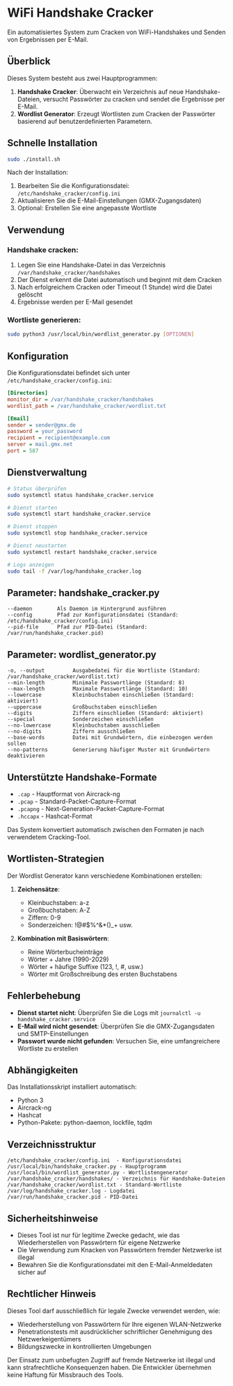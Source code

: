 # WiFi Handshake Cracker

Ein automatisiertes System zum Cracken von WiFi-Handshakes und Senden von Ergebnissen per E-Mail.

## Überblick

Dieses System besteht aus zwei Hauptprogrammen:

1. **Handshake Cracker**: Überwacht ein Verzeichnis auf neue Handshake-Dateien, versucht Passwörter zu cracken und sendet die Ergebnisse per E-Mail.
2. **Wordlist Generator**: Erzeugt Wortlisten zum Cracken der Passwörter basierend auf benutzerdefinierten Parametern.

## Schnelle Installation

```bash
sudo ./install.sh
```

Nach der Installation:
1. Bearbeiten Sie die Konfigurationsdatei: `/etc/handshake_cracker/config.ini`
2. Aktualisieren Sie die E-Mail-Einstellungen (GMX-Zugangsdaten)
3. Optional: Erstellen Sie eine angepasste Wortliste

## Verwendung

### Handshake cracken:

1. Legen Sie eine Handshake-Datei in das Verzeichnis `/var/handshake_cracker/handshakes`
2. Der Dienst erkennt die Datei automatisch und beginnt mit dem Cracken
3. Nach erfolgreichem Cracken oder Timeout (1 Stunde) wird die Datei gelöscht
4. Ergebnisse werden per E-Mail gesendet

### Wortliste generieren:

```bash
sudo python3 /usr/local/bin/wordlist_generator.py [OPTIONEN]
```

## Konfiguration

Die Konfigurationsdatei befindet sich unter `/etc/handshake_cracker/config.ini`:

```ini
[Directories]
monitor_dir = /var/handshake_cracker/handshakes
wordlist_path = /var/handshake_cracker/wordlist.txt

[Email]
sender = sender@gmx.de
password = your_password
recipient = recipient@example.com
server = mail.gmx.net
port = 587
```

## Dienstverwaltung

```bash
# Status überprüfen
sudo systemctl status handshake_cracker.service

# Dienst starten
sudo systemctl start handshake_cracker.service

# Dienst stoppen
sudo systemctl stop handshake_cracker.service

# Dienst neustarten
sudo systemctl restart handshake_cracker.service

# Logs anzeigen
sudo tail -f /var/log/handshake_cracker.log
```

## Parameter: handshake_cracker.py

```
--daemon        Als Daemon im Hintergrund ausführen
--config        Pfad zur Konfigurationsdatei (Standard: /etc/handshake_cracker/config.ini)
--pid-file      Pfad zur PID-Datei (Standard: /var/run/handshake_cracker.pid)
```

## Parameter: wordlist_generator.py

```
-o, --output         Ausgabedatei für die Wortliste (Standard: /var/handshake_cracker/wordlist.txt)
--min-length         Minimale Passwortlänge (Standard: 8)
--max-length         Maximale Passwortlänge (Standard: 10)
--lowercase          Kleinbuchstaben einschließen (Standard: aktiviert)
--uppercase          Großbuchstaben einschließen
--digits             Ziffern einschließen (Standard: aktiviert)
--special            Sonderzeichen einschließen
--no-lowercase       Kleinbuchstaben ausschließen
--no-digits          Ziffern ausschließen
--base-words         Datei mit Grundwörtern, die einbezogen werden sollen
--no-patterns        Generierung häufiger Muster mit Grundwörtern deaktivieren
```

## Unterstützte Handshake-Formate

- `.cap` - Hauptformat von Aircrack-ng
- `.pcap` - Standard-Packet-Capture-Format
- `.pcapng` - Next-Generation-Packet-Capture-Format
- `.hccapx` - Hashcat-Format

Das System konvertiert automatisch zwischen den Formaten je nach verwendetem Cracking-Tool.

## Wortlisten-Strategien

Der Wordlist Generator kann verschiedene Kombinationen erstellen:

1. **Zeichensätze**:
   - Kleinbuchstaben: a-z
   - Großbuchstaben: A-Z
   - Ziffern: 0-9
   - Sonderzeichen: !@#$%^&*()_+ usw.

2. **Kombination mit Basiswörtern**:
   - Reine Wörterbucheinträge
   - Wörter + Jahre (1990-2029)
   - Wörter + häufige Suffixe (123, !, #, usw.)
   - Wörter mit Großschreibung des ersten Buchstabens

## Fehlerbehebung

- **Dienst startet nicht**: Überprüfen Sie die Logs mit `journalctl -u handshake_cracker.service`
- **E-Mail wird nicht gesendet**: Überprüfen Sie die GMX-Zugangsdaten und SMTP-Einstellungen
- **Passwort wurde nicht gefunden**: Versuchen Sie, eine umfangreichere Wortliste zu erstellen

## Abhängigkeiten

Das Installationsskript installiert automatisch:
- Python 3
- Aircrack-ng
- Hashcat
- Python-Pakete: python-daemon, lockfile, tqdm

## Verzeichnisstruktur

```
/etc/handshake_cracker/config.ini  - Konfigurationsdatei
/usr/local/bin/handshake_cracker.py - Hauptprogramm
/usr/local/bin/wordlist_generator.py - Wortlistengenerator
/var/handshake_cracker/handshakes/ - Verzeichnis für Handshake-Dateien
/var/handshake_cracker/wordlist.txt - Standard-Wortliste
/var/log/handshake_cracker.log - Logdatei
/var/run/handshake_cracker.pid - PID-Datei
```

## Sicherheitshinweise

- Dieses Tool ist nur für legitime Zwecke gedacht, wie das Wiederherstellen von Passwörtern für eigene Netzwerke
- Die Verwendung zum Knacken von Passwörtern fremder Netzwerke ist illegal
- Bewahren Sie die Konfigurationsdatei mit den E-Mail-Anmeldedaten sicher auf


## Rechtlicher Hinweis

Dieses Tool darf ausschließlich für legale Zwecke verwendet werden, wie:
- Wiederherstellung von Passwörtern für Ihre eigenen WLAN-Netzwerke
- Penetrationstests mit ausdrücklicher schriftlicher Genehmigung des Netzwerkeigentümers
- Bildungszwecke in kontrollierten Umgebungen

Der Einsatz zum unbefugten Zugriff auf fremde Netzwerke ist illegal und kann strafrechtliche Konsequenzen haben. Die Entwickler übernehmen keine Haftung für Missbrauch des Tools.
